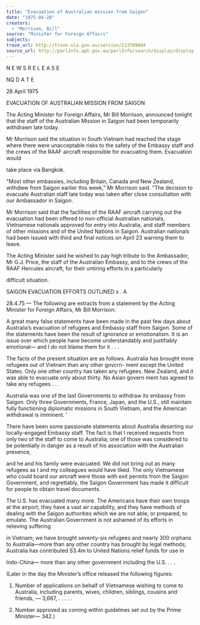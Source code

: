 ```yaml
---
title: "Evacuation of Australian mission from Saigon"
date: "1975-04-28"
creators:
  - "Morrison, Bill"
source: "Minister for Foreign Affairs"
subjects:
trove_url: http://trove.nla.gov.au/version/213709084
source_url: http://parlinfo.aph.gov.au/parlInfo/search/display/display.w3p;query=Id%3A%22media/pressrel/HPR10023600%22
---
```


 N E W S  R E L E A S E

 NQ D A T E

 28 April 1975

 EVACUATION OF AUSTRALIAN MISSION FROM SAIGON

 The Acting Minister for Foreign Affairs,  Mr Bill  Morrison,  announced tonight that the staff of the Australian  Mission in Saigon had been temporarily withdrawn late today.

 Mr Morrison said the situation in South Vietnam  had reached the stage where there were unacceptable risks to  the safety of the Embassy staff and the crews of the RAAF  aircraft responsible for evacuating them. Evacuation would 

 take place via Bangkok.

 "Most other embassies,  including Britain,  Canada and  New Zealand, withdiew from Saigon earlier this week," Mr  Morrison said. "The decision to evacuate Australian staff  late today was taken after close consultation with our  Ambassador in Saigon.

 Mr Morrison said that the facilities of the RAAF  aircraft carrying out the evacuation had been offered to  non-official Australian nationals, Vietnamese nationals  approved for entry into Australia, and staff members of  other missions and of the United Nations in Saigon. Australian  nationals had been issued with third and final notices on  April 23 warning them to leave.

 The Acting Minister said he wished to pay high  tribute to the Ambassador,  Mr G.J. Price,  the staff of the  Australian Embassy,  and to the crews of the RAAF Hercules  aircraft, for their untiring efforts in a particularly 

 difficult situation.

 SAIGON EVACUATION EFFORTS OUTLINED  x . A

 28.4.75 — The following are extracts from a statement by the Acting Minister  for Foreign Affairs, Mr Bill Morrison:

 A great many false statements have been made in the past few days about  Australia’s evacuation of refugees and Embassy staff from Saigon. Some of the  statements have been the result of ignorance or emotionalism. It is an issue  over which people have become understandably and justifiably emotional—  and I do not blame them for it . . .

 The facts of the present situation are as follows. Australia has brought more refugees out of Vietnam than any other govcrn-  ment except the United States. Only one other country has taken any refugees.  New Zealand, and it was able to evacuate only about thirty. No Asian govern­ ment has agreed to take any refugees . . .

 Australia was one of the last Governments to withdraw its embassy from  Saigon. Only three Governments, France, Japan, and the U.S., still maintain  fully functioning diplomatic missions in South Vietnam, and the American  withdrawal is imminent. '

 There have been some passionate statements about Australia deserting our  locally-engaged Embassy staff. The fact is that I received requests from only  two of the staff to come to Australia; one of those was considered to be  potentially in danger as a result of his association with the Australian presence, 

 and he and his family were evacuated. We did not bring out as many refugees as I and my colleagues would have  liked. The only Vietnamese who could board our aircraft were those with exit  permits from the Saigon Government, and regrettably, the Saigon Government  has made it difficult for people to obtain travel documents.

 The U.S. has evacuated many more. The Americans have their own troops  at the airport, they have a vast air capability, and they have methods of dealing  with the Saigon authorities which we are not able, or prepared, to emulate. The Australian Government is not ashamed of its efforts in relieving suffering 

 in Vietnam; we have brought seventy-six refugees and nearly 300 orphans to  Australia—more than any other country has brought by legal methods;  Australia has contributed S3.4m to United Nations relief funds for use in 

 Indo-China— more than any other government including the U.S. . . .

 (Later in the day the Minister’s office released the following figures:

 1. Number of applications on behalf of Vietnamese wishing to come to  Australia, including parents, wives, children, siblings, cousins and friends, — 3,667, . . . .  . 

 2. Number approved as coming within guidelines set out by the Prime Minister— 342.)

